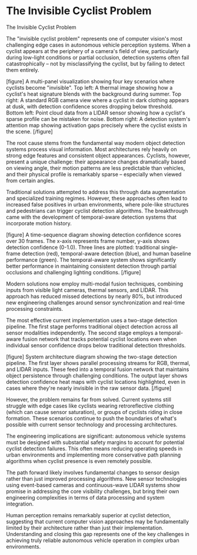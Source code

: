 # The Invisible Cyclist Problem

The Invisible Cyclist Problem

The "invisible cyclist problem" represents one of computer vision's most challenging edge cases in autonomous vehicle perception systems. When a cyclist appears at the periphery of a camera's field of view, particularly during low-light conditions or partial occlusion, detection systems often fail catastrophically – not by misclassifying the cyclist, but by failing to detect them entirely.

[figure]
A multi-panel visualization showing four key scenarios where cyclists become "invisible". Top left: A thermal image showing how a cyclist's heat signature blends with the background during summer. Top right: A standard RGB camera view where a cyclist in dark clothing appears at dusk, with detection confidence scores dropping below threshold. Bottom left: Point cloud data from a LIDAR sensor showing how a cyclist's sparse profile can be mistaken for noise. Bottom right: A detection system's attention map showing activation gaps precisely where the cyclist exists in the scene.
[/figure]

The root cause stems from the fundamental way modern object detection systems process visual information. Most architectures rely heavily on strong edge features and consistent object appearances. Cyclists, however, present a unique challenge: their appearance changes dramatically based on viewing angle, their motion patterns are less predictable than vehicles, and their physical profile is remarkably sparse – especially when viewed from certain angles.

Traditional solutions attempted to address this through data augmentation and specialized training regimes. However, these approaches often lead to increased false positives in urban environments, where pole-like structures and pedestrians can trigger cyclist detection algorithms. The breakthrough came with the development of temporal-aware detection systems that incorporate motion history.

[figure]
A time-sequence diagram showing detection confidence scores over 30 frames. The x-axis represents frame number, y-axis shows detection confidence (0-1.0). Three lines are plotted: traditional single-frame detection (red), temporal-aware detection (blue), and human baseline performance (green). The temporal-aware system shows significantly better performance in maintaining consistent detection through partial occlusions and challenging lighting conditions.
[/figure]

Modern solutions now employ multi-modal fusion techniques, combining inputs from visible light cameras, thermal sensors, and LIDAR. This approach has reduced missed detections by nearly 80%, but introduced new engineering challenges around sensor synchronization and real-time processing constraints.

The most effective current implementation uses a two-stage detection pipeline. The first stage performs traditional object detection across all sensor modalities independently. The second stage employs a temporal-aware fusion network that tracks potential cyclist locations even when individual sensor confidence drops below traditional detection thresholds.

[figure]
System architecture diagram showing the two-stage detection pipeline. The first layer shows parallel processing streams for RGB, thermal, and LIDAR inputs. These feed into a temporal fusion network that maintains object persistence through challenging conditions. The output layer shows detection confidence heat maps with cyclist locations highlighted, even in cases where they're nearly invisible in the raw sensor data.
[/figure]

However, the problem remains far from solved. Current systems still struggle with edge cases like cyclists wearing retroreflective clothing (which can cause sensor saturation), or groups of cyclists riding in close formation. These scenarios continue to push the boundaries of what's possible with current sensor technology and processing architectures.

The engineering implications are significant: autonomous vehicle systems must be designed with substantial safety margins to account for potential cyclist detection failures. This often means reducing operating speeds in urban environments and implementing more conservative path planning algorithms when cyclist presence is even remotely possible.

The path forward likely involves fundamental changes to sensor design rather than just improved processing algorithms. New sensor technologies using event-based cameras and continuous-wave LIDAR systems show promise in addressing the core visibility challenges, but bring their own engineering complexities in terms of data processing and system integration.

Human perception remains remarkably superior at cyclist detection, suggesting that current computer vision approaches may be fundamentally limited by their architecture rather than just their implementation. Understanding and closing this gap represents one of the key challenges in achieving truly reliable autonomous vehicle operation in complex urban environments.
